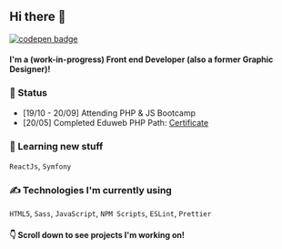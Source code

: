 ## Hi there 👋
[<img src="https://img.shields.io/badge/codepen-%2312100E.svg?&style=for-the-badge&logo=codepen&logoColor=white" alt="codepen badge">](https://codepen.io/merkund)

#### I'm a (work-in-progress) Front end Developer (also a former Graphic Designer)! 

### 🚀 Status
* [19/10 - 20/09] Attending PHP & JS Bootcamp
* [20/05] Completed Eduweb PHP Path: [Certificate](https://eduweb.pl/profil/97484/certyfikaty/efb8-e5c6-b745-41a7/php?utm_content=reminder&utm_campaign=website&utm_source=Newsletter%20eduweb.pl&utm_term=allusers&utm_medium=email)

### 🌱  Learning new stuff
`ReactJs`, `Symfony`

### ✍️ Technologies I'm currently using
`HTML5`, `Sass`, `JavaScript`, `NPM Scripts`, `ESLint`, `Prettier`

#### 👇 Scroll down to see projects I'm working on! 
